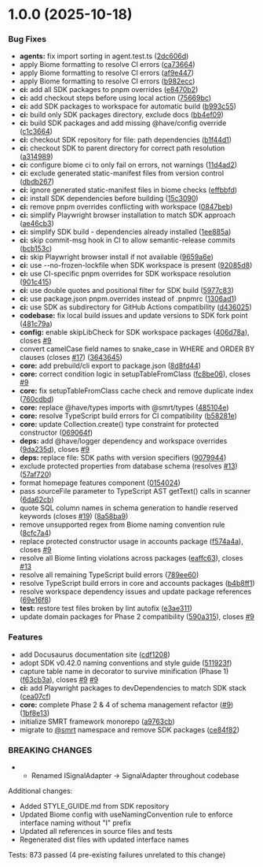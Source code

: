# 1.0.0 (2025-10-18)


### Bug Fixes

* **agents:** fix import sorting in agent.test.ts ([2dc606d](https://github.com/happyvertical/smrt/commit/2dc606dad02ec5264fcdae3689592452e56148b6))
* apply Biome formatting to resolve CI errors ([ca73664](https://github.com/happyvertical/smrt/commit/ca7366406646b414d713a3793d5c4fa5fafd6b14))
* apply Biome formatting to resolve CI errors ([af9e447](https://github.com/happyvertical/smrt/commit/af9e44724e49b9d88ec319e7551f1f91d2e8f0da))
* apply Biome formatting to resolve CI errors ([b982ecc](https://github.com/happyvertical/smrt/commit/b982ecc7d4a8b452727402bcaa193102427584e9))
* **ci:** add all SDK packages to pnpm overrides ([e8470b2](https://github.com/happyvertical/smrt/commit/e8470b2860cea293ddbdcb6a7db258720ed18fd6))
* **ci:** add checkout steps before using local action ([75669bc](https://github.com/happyvertical/smrt/commit/75669bc129e68dd14e51f37f4c9b7dd852891779))
* **ci:** add SDK packages to workspace for automatic build ([b993c55](https://github.com/happyvertical/smrt/commit/b993c55e87fdd90e94b6659c291c63a5b123372b))
* **ci:** build only SDK packages directory, exclude docs ([bb4ef09](https://github.com/happyvertical/smrt/commit/bb4ef093b97a41d3ba456a32f5fbec84bf430afd))
* **ci:** build SDK packages and add missing @have/config override ([c1c3664](https://github.com/happyvertical/smrt/commit/c1c3664c53363f03f2aecebd1749ba6a4f28b420))
* **ci:** checkout SDK repository for file: path dependencies ([b1f44d1](https://github.com/happyvertical/smrt/commit/b1f44d170ef44ec18dd8c7e5c6b713af2b1257da))
* **ci:** checkout SDK to parent directory for correct path resolution ([a314989](https://github.com/happyvertical/smrt/commit/a314989e6615d112fb893234383d2be8b1bec5a5))
* **ci:** configure biome ci to only fail on errors, not warnings ([11d4ad2](https://github.com/happyvertical/smrt/commit/11d4ad2cb1c9b348f73d06b263137a4292bf162e))
* **ci:** exclude generated static-manifest files from version control ([dbdb267](https://github.com/happyvertical/smrt/commit/dbdb267f551d78b3e0e5d6955678b29e29fedf68))
* **ci:** ignore generated static-manifest files in biome checks ([effbbfd](https://github.com/happyvertical/smrt/commit/effbbfd6b76a5c579aa0351d53c7576be4c00e0e))
* **ci:** install SDK dependencies before building ([15c3090](https://github.com/happyvertical/smrt/commit/15c309059f2b5c9265556a32137b3dc3e7030c8e))
* **ci:** remove pnpm overrides conflicting with workspace ([0847beb](https://github.com/happyvertical/smrt/commit/0847beb00f7a68f515189ff9f09ad3028736d676))
* **ci:** simplify Playwright browser installation to match SDK approach ([ae46cb3](https://github.com/happyvertical/smrt/commit/ae46cb3b5d9f312884ac7ea4f0aaa095015a223f))
* **ci:** simplify SDK build - dependencies already installed ([1ee885a](https://github.com/happyvertical/smrt/commit/1ee885abd0a0e3487962c84db9e7b37a2c99170b))
* **ci:** skip commit-msg hook in CI to allow semantic-release commits ([bcb153c](https://github.com/happyvertical/smrt/commit/bcb153cafe3a41af524badfccb644b4e073d6554))
* **ci:** skip Playwright browser install if not available ([9659a6e](https://github.com/happyvertical/smrt/commit/9659a6e6614eabee65a44098c658a3d4a8a07ca8))
* **ci:** use --no-frozen-lockfile when SDK workspace is present ([92085d8](https://github.com/happyvertical/smrt/commit/92085d80d27da48badf1f7dc068953a8866be6a1))
* **ci:** use CI-specific pnpm overrides for SDK workspace resolution ([901c415](https://github.com/happyvertical/smrt/commit/901c415bfa3f5b27c772e9cfb3c1af3d93e86f05))
* **ci:** use double quotes and positional filter for SDK build ([5977c83](https://github.com/happyvertical/smrt/commit/5977c836f2cbed6ba81cb02710941471d1e34bf9))
* **ci:** use package.json pnpm.overrides instead of .pnpmrc ([1306ad1](https://github.com/happyvertical/smrt/commit/1306ad158c33178d48b679b2fdc0c5b4c7830832))
* **ci:** use SDK as subdirectory for GitHub Actions compatibility ([d436025](https://github.com/happyvertical/smrt/commit/d436025f8d2e576e7ab3ae47874ae75bd8cf5c69))
* **codebase:** fix local build issues and update versions to SDK fork point ([481c79a](https://github.com/happyvertical/smrt/commit/481c79a911f4256433ec5f33a721aef3d94c289a))
* **config:** enable skipLibCheck for SDK workspace packages ([406d78a](https://github.com/happyvertical/smrt/commit/406d78a7addb3148ebed660ce4f3d60245752b2f)), closes [#9](https://github.com/happyvertical/smrt/issues/9)
* convert camelCase field names to snake_case in WHERE and ORDER BY clauses (closes [#17](https://github.com/happyvertical/smrt/issues/17)) ([3643645](https://github.com/happyvertical/smrt/commit/3643645c60d08afac946cbba82b48edb937d3f6c))
* **core:** add prebuild/cli export to package.json ([8d8fd44](https://github.com/happyvertical/smrt/commit/8d8fd447b3caf1bf1884659246c79bce99c19498))
* **core:** correct condition logic in setupTableFromClass ([fc8be06](https://github.com/happyvertical/smrt/commit/fc8be065312cbd6f2d5e079daa41fdf4d3e70eaa)), closes [#9](https://github.com/happyvertical/smrt/issues/9)
* **core:** fix setupTableFromClass cache check and remove duplicate index ([760cdbd](https://github.com/happyvertical/smrt/commit/760cdbd9a8e9b5c7f59cb742c41567aafe304a42))
* **core:** replace @have/types imports with @smrt/types ([485104e](https://github.com/happyvertical/smrt/commit/485104efc0cdadfa7ce229d2b3599d2367a67d84))
* **core:** resolve TypeScript build errors for CI compatibility ([b58281e](https://github.com/happyvertical/smrt/commit/b58281e5dbe3d70b4a28e0a80065f082189255e9))
* **core:** update Collection.create() type constraint for protected constructor ([069064f](https://github.com/happyvertical/smrt/commit/069064f257db8465758948a11e34052865f113b8))
* **deps:** add @have/logger dependency and workspace overrides ([9da235d](https://github.com/happyvertical/smrt/commit/9da235d69803417ea4a13185b429a541ced7fad3)), closes [#9](https://github.com/happyvertical/smrt/issues/9)
* **deps:** replace file: SDK paths with version specifiers ([9079944](https://github.com/happyvertical/smrt/commit/907994461ad3c5f953a00aa7483b001c01f09021))
* exclude protected properties from database schema (resolves [#13](https://github.com/happyvertical/smrt/issues/13)) ([57af720](https://github.com/happyvertical/smrt/commit/57af72024b717dd7b1b850387f4d37341278ec97))
* format homepage features component ([0154024](https://github.com/happyvertical/smrt/commit/0154024a1dd9e2b82b09865b67656a34cb5a6a15))
* pass sourceFile parameter to TypeScript AST getText() calls in scanner ([6da62cb](https://github.com/happyvertical/smrt/commit/6da62cbe110cb925ed8dab8ec79c9c2e821a1bd8))
* quote SQL column names in schema generation to handle reserved keywords (closes [#19](https://github.com/happyvertical/smrt/issues/19)) ([8a58ba9](https://github.com/happyvertical/smrt/commit/8a58ba962e3d909d8b35248b2e445c45a89aa80c))
* remove unsupported regex from Biome naming convention rule ([8cfc7a4](https://github.com/happyvertical/smrt/commit/8cfc7a48ecb281eaecf0d1feeb76fdf1ef1f85a3))
* replace protected constructor usage in accounts package ([f574a4a](https://github.com/happyvertical/smrt/commit/f574a4a77ab6bc7591bb8672b3b54de15a303b76)), closes [#9](https://github.com/happyvertical/smrt/issues/9)
* resolve all Biome linting violations across packages ([eaffc63](https://github.com/happyvertical/smrt/commit/eaffc6382b8a3cf35ce9811d0292743fbf50499c)), closes [#13](https://github.com/happyvertical/smrt/issues/13)
* resolve all remaining TypeScript build errors ([789ee60](https://github.com/happyvertical/smrt/commit/789ee60bd673e5c53f2267de7e5be9ecbdcf176f))
* resolve TypeScript build errors in core and accounts packages ([b4b8ff1](https://github.com/happyvertical/smrt/commit/b4b8ff1e2bfc5805e7d11168fc4f472c7d50b2df))
* resolve workspace dependency issues and update package references ([69e16f8](https://github.com/happyvertical/smrt/commit/69e16f8a21c44b9f7fa86f3febf3515af31b66a0))
* **test:** restore test files broken by lint autofix ([e3ae311](https://github.com/happyvertical/smrt/commit/e3ae311720737484ce1704a35a1bc2a9b0b77918))
* update domain packages for Phase 2 compatibility ([590a315](https://github.com/happyvertical/smrt/commit/590a3159a4ddac1c048458dfc511a06f2edc3740)), closes [#9](https://github.com/happyvertical/smrt/issues/9)


### Features

* add Docusaurus documentation site ([cdf1208](https://github.com/happyvertical/smrt/commit/cdf1208a91063b8affd42d1acdc65a2b8b1bd2e7))
* adopt SDK v0.42.0 naming conventions and style guide ([511923f](https://github.com/happyvertical/smrt/commit/511923fa130d19d8fa6ca9cd17bdfea96e7fff21))
* capture table name in decorator to survive minification (Phase 1) ([f63cb3a](https://github.com/happyvertical/smrt/commit/f63cb3a3eb886fe0bdd9ea29e25004d153a905b3)), closes [#9](https://github.com/happyvertical/smrt/issues/9) [#9](https://github.com/happyvertical/smrt/issues/9)
* **ci:** add Playwright packages to devDependencies to match SDK stack ([cea07cf](https://github.com/happyvertical/smrt/commit/cea07cff1c34acd0e3874410f9227fe4e41c6f73))
* **core:** complete Phase 2 & 4 of schema management refactor ([#9](https://github.com/happyvertical/smrt/issues/9)) ([1bf8e13](https://github.com/happyvertical/smrt/commit/1bf8e1358ad3e9863ffd05deb8a6925e55027688))
* initialize SMRT framework monorepo ([a9763cb](https://github.com/happyvertical/smrt/commit/a9763cb3f4ba3ad51bfcb1e1ccef39c70528ce80))
* migrate to [@smrt](https://github.com/smrt) namespace and remove SDK packages ([ce84f82](https://github.com/happyvertical/smrt/commit/ce84f8213f5804b831b2e035f7466e5b2ad9723c))


### BREAKING CHANGES

* - Renamed ISignalAdapter → SignalAdapter throughout codebase

Additional changes:
- Added STYLE_GUIDE.md from SDK repository
- Updated Biome config with useNamingConvention rule to enforce
  interface naming without "I" prefix
- Updated all references in source files and tests
- Regenerated dist files with updated interface names

Tests: 873 passed (4 pre-existing failures unrelated to this change)
